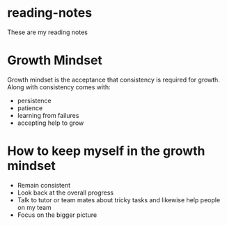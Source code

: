 # reading-notes
These are my reading notes

# Growth Mindset 

Growth mindset is the acceptance that consistency is required for growth. 
Along with consistency comes with: 
- persistence
- patience
- learning from failures
- accepting help to grow

# How to keep myself in the growth mindset 
- Remain consistent
- Look back at the overall progress
- Talk to tutor or team mates about tricky tasks and likewise help people on my team
- Focus on the bigger picture
